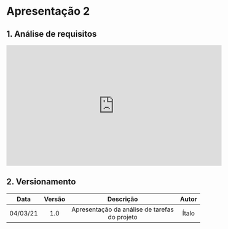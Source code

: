 # Apresentação 2

## 1. Análise de requisitos

<div align="center">
    <iframe width="560" height="315" src="https://www.youtube.com/embed/IZKgHeTIoFE" frameborder="0" allow="accelerometer; autoplay; clipboard-write; encrypted-media; gyroscope; picture-in-picture" allowfullscreen></iframe>
</div>

## 2. Versionamento

|    Data    | Versão |            Descrição             |      Autor      |
| :--------: | :----: | :------------------------------: | :-------------: |
|    04/03/21    | 1.0 |            Apresentação da análise de tarefas do projeto             |      Ítalo      |